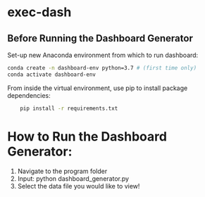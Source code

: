 # exec-dash

## Before Running the Dashboard Generator
Set-up new Anaconda environment from which to run dashboard:
```sh    
conda create -n dashboard-env python=3.7 # (first time only)
conda activate dashboard-env
```

From inside the virtual environment, use pip to install package dependencies:
```sh
    pip install -r requirements.txt
```

# How to Run the Dashboard Generator:
1) Navigate to the program folder
2) Input: python dashboard_generator.py
3) Select the data file you would like to view!